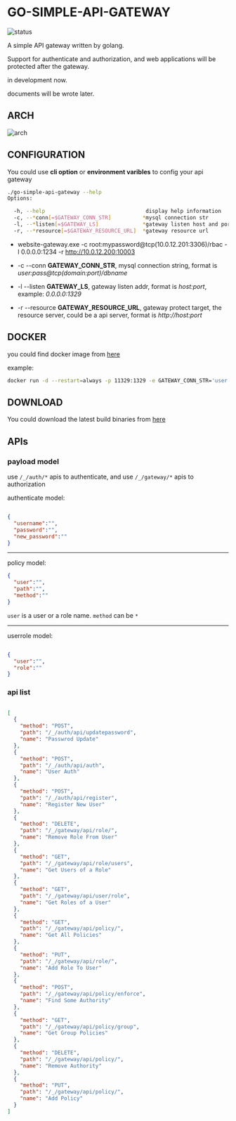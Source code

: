 # GO-SIMPLE-API-GATEWAY

![status](https://ci.fornever.org/job/go-simple-api-gateway/badge/icon)

A simple API gateway written by golang.

Support for authenticate and authorization, and web applications will be protected after the gateway.

in development now.

documents will be wrote later.

## ARCH

![arch](https://res.cloudinary.com/digf90pwi/image/upload/v1502367434/go-simple-api-gatway_1_grgl5o.png)

## CONFIGURATION

You could use **cli option** or **environment varibles** to config your api gateway

```bash
./go-simple-api-gateway --help
Options:

  -h, --help                                display help information
  -c, --*conn[=$GATEWAY_CONN_STR]          *mysql connection str
  -l, --*listen[=$GATEWAY_LS]              *gateway listen host and port
  -r, --*resource[=$GATEWAY_RESOURCE_URL]  *gateway resource url

```
*  website-gateway.exe -c root:mypassword@tcp(10.0.12.201:3306)/rbac -l 0.0.0.0:1234 -r http://10.0.12.200:10003

* -c --conn **GATEWAY_CONN_STR**, mysql connection string, format is *user:pass@tcp(domain:port)/dbname*

* -l --listen **GATEWAY_LS**, gateway listen addr, format is *host:port*, example: *0.0.0.0:1329*

* -r --resource **GATEWAY_RESOURCE_URL**, gateway protect target, the resource server, could be a api server, format is *http://host:port*

## DOCKER

you could find docker image from [here](https://hub.docker.com/r/theosun/go-simple-api-gateway/)

example:

```bash
docker run -d --restart=always -p 11329:1329 -e GATEWAY_CONN_STR='user:pass@tcp(mysql:3306)/db_name' -e GATEWAY_LS=':1329' -e GATEWAY_RESOURCE_URL='http://api:1323' --link mariadb:mysql --link citi_api:api --name citi_gateway theosun/go-simple-api-gateway

```

## DOWNLOAD

You could download the latest build binaries from [here](https://download.fornever.org/go-simple-api-gateway/latest/)

## APIs

### payload model

use `/_/auth/*` apis to authenticate, and use `/_/gateway/*` apis to authorization

authenticate model:

```json

{
  "username":"",
  "password":"",
  "new_password":""
}

```

---

policy model:

```json
{
  "user":"",
  "path":"",
  "method":""
}

```

`user` is a user or a role name. `method` can be `*`

---

userrole model:

```json

{
  "user":"",
  "role":""
}

```

### api list

```json

[
  {
    "method": "POST",
    "path": "/_/auth/api/updatepassword",
    "name": "Passwrod Update"
  },
  {
    "method": "POST",
    "path": "/_/auth/api/auth",
    "name": "User Auth"
  },
  {
    "method": "POST",
    "path": "/_/auth/api/register",
    "name": "Register New User"
  },
  {
    "method": "DELETE",
    "path": "/_/gateway/api/role/",
    "name": "Remove Role From User"
  },
  {
    "method": "GET",
    "path": "/_/gateway/api/role/users",
    "name": "Get Users of a Role"
  },
  {
    "method": "GET",
    "path": "/_/gateway/api/user/role",
    "name": "Get Roles of a User"
  },
  {
    "method": "GET",
    "path": "/_/gateway/api/policy/",
    "name": "Get All Policies"
  },
  {
    "method": "PUT",
    "path": "/_/gateway/api/role/",
    "name": "Add Role To User"
  },
  {
    "method": "POST",
    "path": "/_/gateway/api/policy/enforce",
    "name": "Find Some Authority"
  },
  {
    "method": "GET",
    "path": "/_/gateway/api/policy/group",
    "name": "Get Group Policies"
  },
  {
    "method": "DELETE",
    "path": "/_/gateway/api/policy/",
    "name": "Remove Authority"
  },
  {
    "method": "PUT",
    "path": "/_/gateway/api/policy/",
    "name": "Add Policy"
  }
]

```
